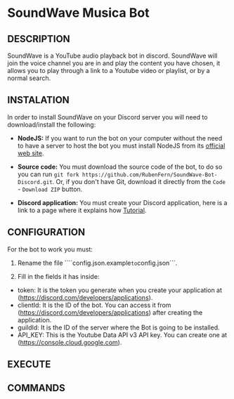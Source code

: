 # SoundWave Musica Bot

## DESCRIPTION

SoundWave is a YouTube audio playback bot in discord. SoundWave will join the voice channel you are in and play the content you have chosen, it allows you to play through a link to a Youtube video or playlist, or by a normal search.

## INSTALATION

In order to install SoundWave on your Discord server you will need to download/install the following:

* **NodeJS:** If you want to run the bot on your computer without the need to have a server to host the bot you must install NodeJS from its [official web site](https://nodejs.org/es).

* **Source code:** You must download the source code of the bot, to do so you can run ```git fork https://github.com/RubenFern/SoundWave-Bot-Discord.git```. Or, if you don't have Git, download it directly from the ```Code``` - ```Download ZIP``` button. 

* **Discord application:** You must create your Discord application, here is a link to a page where it explains how [Tutorial](https://www.ionos.es/digitalguide/servidores/know-how/discord-bot/#:~:text=Create%20a%20bot%20of%20your%20own%20in%20Discord%3A&text=Click%20on%20%20E2%80%9CApplications%E2%80%9D%20in,bot%20and%20save%20the%20file).

## CONFIGURATION

For the bot to work you must:

1. Rename the file ````config.json.example``` to ```config.json```.

2. Fill in the fields it has inside:

* token: It is the token you generate when you create your application at (https://discord.com/developers/applications).
* clientId: It is the ID of the bot. You can access it from (https://discord.com/developers/applications) after creating the application.
* guildId: It is the ID of the server where the Bot is going to be installed.
* API_KEY: This is the Youtube Data API v3 API key. You can create one at (https://console.cloud.google.com).

## EXECUTE

## COMMANDS

